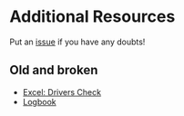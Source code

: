 # Additional Resources

Put an [issue](https://github.com/roboticslab-uc3m/teo-developer-manual/issues/new) if you have any doubts!

## Old and broken

- [Excel: Drivers Check](https://docs.google.com/spreadsheets/d/1RBBhsvR1kPimETVTzeJ3UTte0rK8_h7XX5WKw2b_Egc/edit?usp=sharing)
- [Logbook](https://docs.google.com/document/d/15OwIKENh2krmtPQU3N7zuWsnvgV0hHUxeP0UGthygaI/edit?usp=sharing)
